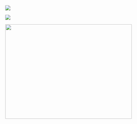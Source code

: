 ###

![](https://komarev.com/ghpvc/?username=AtomicLemon)

<a href="https://twitter.com/enzogla"><img src="https://img.shields.io/badge/Twitter-1DA1F2?style=for-the-badge&logo=twitter&logoColor=white"></a>

<a href="https://wakatime.com"><img width="400" height="300" src="https://wakatime.com/share/@AtomicLemon/2d05d626-bbe3-4168-a1fa-4343c9f269a8.png" /></a>

<!--<img src="https://img.shields.io/badge/JavaScript-F7DF1E?style=for-the-badge&logo=javascript&logoColor=black"> /
<img src="https://img.shields.io/badge/Node.js-43853D?style=for-the-badge&logo=node.js&logoColor=white"> /
<img src="https://img.shields.io/badge/React-20232A?style=for-the-badge&logo=react&logoColor=61DAFB"> /
<img src="https://img.shields.io/badge/MySQL-00000F?style=for-the-badge&logo=mysql&logoColor=white"> /
<img src="https://img.shields.io/badge/Tailwind_CSS-38B2AC?style=for-the-badge&logo=tailwind-css&logoColor=white">-->
<!--
**AtomicLemon/AtomicLemon** is a ✨ _special_ ✨ repository because its `README.md` (this file) appears on your GitHub profile.

Here are some ideas to get you started:

- 🔭 I’m currently working on ...
- 🌱 I’m currently learning ...
- 👯 I’m looking to collaborate on ...
- 🤔 I’m looking for help with ...
- 💬 Ask me about ...
- 📫 How to reach me: ...
- 😄 Pronouns: ...
- ⚡ Fun fact: ...
-->
